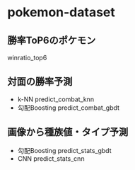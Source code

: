 # pokemon-dataset
## 勝率ToP6のポケモン
  winratio_top6

## 対面の勝率予測
* k-NN
predict_combat_knn
* 勾配Boosting
predict_combat_gbdt

## 画像から種族値・タイプ予測
* 勾配Boosting
predict_stats_gbdt
* CNN
predict_stats_cnn
